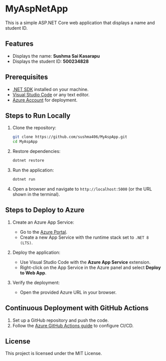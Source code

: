 # MyAspNetApp

This is a simple ASP.NET Core web application that displays a name and student ID.

## Features
- Displays the name: **Sushma Sai Kasarapu**
- Displays the student ID: **500234828**

## Prerequisites
- [.NET SDK](https://dotnet.microsoft.com/download) installed on your machine.
- [Visual Studio Code](https://code.visualstudio.com/) or any text editor.
- [Azure Account](https://azure.microsoft.com/) for deployment.

## Steps to Run Locally
1. Clone the repository:
   ```bash
   git clone https://github.com/sushma406/MyAspApp.git
   cd MyAspApp
   ```

2. Restore dependencies:
   ```bash
   dotnet restore
   ```

3. Run the application:
   ```bash
   dotnet run
   ```

4. Open a browser and navigate to `http://localhost:5000` (or the URL shown in the terminal).

## Steps to Deploy to Azure
1. Create an Azure App Service:
   - Go to the [Azure Portal](https://portal.azure.com/).
   - Create a new App Service with the runtime stack set to `.NET 8 (LTS)`.

2. Deploy the application:
   - Use Visual Studio Code with the **Azure App Service** extension.
   - Right-click on the App Service in the Azure panel and select **Deploy to Web App**.

3. Verify the deployment:
   - Open the provided Azure URL in your browser.

## Continuous Deployment with GitHub Actions
1. Set up a GitHub repository and push the code.
2. Follow the [Azure GitHub Actions guide](https://learn.microsoft.com/en-us/azure/app-service/deploy-github-actions) to configure CI/CD.

## License
This project is licensed under the MIT License.
